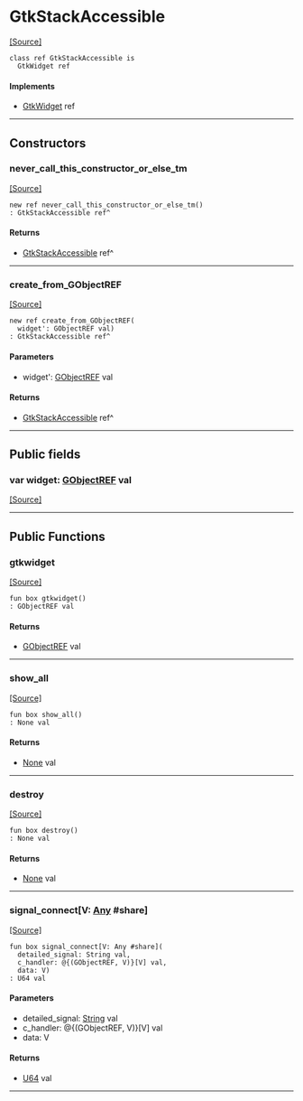 # GtkStackAccessible
<span class="source-link">[[Source]](src/gtk3/GtkStackAccessible.md#L6)</span>
```pony
class ref GtkStackAccessible is
  GtkWidget ref
```

#### Implements

* [GtkWidget](gtk3-GtkWidget.md) ref

---

## Constructors

### never_call_this_constructor_or_else_tm
<span class="source-link">[[Source]](src/gtk3/GtkStackAccessible.md#L10)</span>


```pony
new ref never_call_this_constructor_or_else_tm()
: GtkStackAccessible ref^
```

#### Returns

* [GtkStackAccessible](gtk3-GtkStackAccessible.md) ref^

---

### create_from_GObjectREF
<span class="source-link">[[Source]](src/gtk3/GtkStackAccessible.md#L13)</span>


```pony
new ref create_from_GObjectREF(
  widget': GObjectREF val)
: GtkStackAccessible ref^
```
#### Parameters

*   widget': [GObjectREF](gtk3-..-gobject-GObjectREF.md) val

#### Returns

* [GtkStackAccessible](gtk3-GtkStackAccessible.md) ref^

---

## Public fields

### var widget: [GObjectREF](gtk3-..-gobject-GObjectREF.md) val
<span class="source-link">[[Source]](src/gtk3/GtkStackAccessible.md#L7)</span>



---

## Public Functions

### gtkwidget
<span class="source-link">[[Source]](src/gtk3/GtkStackAccessible.md#L9)</span>


```pony
fun box gtkwidget()
: GObjectREF val
```

#### Returns

* [GObjectREF](gtk3-..-gobject-GObjectREF.md) val

---

### show_all
<span class="source-link">[[Source]](src/gtk3/GtkWidget.md#L4)</span>


```pony
fun box show_all()
: None val
```

#### Returns

* [None](builtin-None.md) val

---

### destroy
<span class="source-link">[[Source]](src/gtk3/GtkWidget.md#L7)</span>


```pony
fun box destroy()
: None val
```

#### Returns

* [None](builtin-None.md) val

---

### signal_connect\[V: [Any](builtin-Any.md) #share\]
<span class="source-link">[[Source]](src/gtk3/GtkWidget.md#L10)</span>


```pony
fun box signal_connect[V: Any #share](
  detailed_signal: String val,
  c_handler: @{(GObjectREF, V)}[V] val,
  data: V)
: U64 val
```
#### Parameters

*   detailed_signal: [String](builtin-String.md) val
*   c_handler: @{(GObjectREF, V)}[V] val
*   data: V

#### Returns

* [U64](builtin-U64.md) val

---

